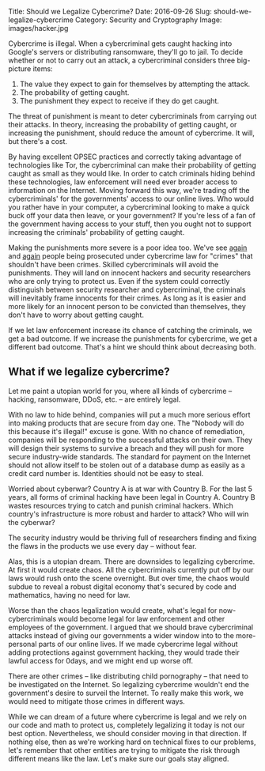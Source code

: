 Title: Should we Legalize Cybercrime?
Date: 2016-09-26
Slug: should-we-legalize-cybercrime
Category: Security and Cryptography
Image: images/hacker.jpg

Cybercrime is illegal. When a cybercriminal gets caught hacking into Google's
servers or distributing ransomware, they'll go to jail. To decide whether or not
to carry out an attack, a cybercriminal considers three big-picture items:

1. The value they expect to gain for themselves by attempting the attack.
2. The probability of getting caught.
3. The punishment they expect to receive if they do get caught.

The threat of punishment is meant to deter cybercriminals from carrying out
their attacks. In theory, increasing the probability of getting caught, or
increasing the punishment, should reduce the amount of cybercrime. It will, but
there's a cost.

By having excellent OPSEC practices and correctly taking advantage of
technologies like Tor, the cybercriminal can make their probability of getting
caught as small as they would like. In order to catch criminals hiding behind
these technologies, law enforcement will need ever broader access to information
on the Internet. Moving forward this way, we're trading off the cybercriminals'
for the governments' access to our online lives. Who would you rather have in
your computer, a cybercriminal looking to make a quick buck off your data then
leave, or your government? If you're less of a fan of the government having
access to your stuff, then you ought not to support increasing the criminals'
probability of getting caught.

Making the punishments more severe is a poor idea too. We've see
[again](https://en.wikipedia.org/wiki/Aaron_Swartz) and
[again](https://scott.arciszewski.me/blog/2014/03/black-and-white-2600-article)
people being prosecuted under cybercrime law for "crimes" that shouldn't have
been crimes. Skilled cybercriminals will avoid the punishments. They will land
on innocent hackers and security researchers who are only trying to protect us.
Even if the system could correctly distinguish between security researcher and
cybercriminal, the criminals will inevitably frame innocents for their crimes.
As long as it is easier and more likely for an innocent person to be convicted
than themselves, they don't have to worry about getting caught.

If we let law enforcement increase its chance of catching the criminals, we get
a bad outcome. If we increase the punishments for cybercrime, we get a different
bad outcome. That's a hint we should think about decreasing both.

What if we legalize cybercrime?
---------------------------------

Let me paint a utopian world for you, where all kinds of cybercrime – hacking,
ransomware, DDoS, etc. – are entirely legal.

With no law to hide behind, companies will put a much more serious effort into
making products that are secure from day one. The "Nobody will do this because
it's illegal!" excuse is gone. With no chance of remediation, companies will be
responding to the successful attacks on their own. They will design their
systems to survive a breach and they will push for more secure industry-wide
standards. The standard for payment on the Internet should not allow itself to
be stolen out of a database dump as easily as a credit card number is.
Identities should not be easy to steal.

Worried about cyberwar? Country A is at war with Country B. For the last
5 years, all forms of criminal hacking have been legal in Country A. Country
B wastes resources trying to catch and punish criminal hackers. Which country's
infrastructure is more robust and harder to attack? Who will win the cyberwar?

The security industry would be thriving full of researchers finding and fixing
the flaws in the products we use every day – without fear.

Alas, this is a utopian dream. There are downsides to legalizing cybercrime. At
first it would create chaos. All the cybercriminals currently put off by our
laws would rush onto the scene overnight. But over time, the chaos would subdue
to reveal a robust digital economy that's secured by code and mathematics,
having no need for law.

Worse than the chaos legalization would create, what's legal for
now-cybercriminals would become legal for law enforcement and other employees of
the government. I argued that we should brave cybercriminal attacks instead of
giving our governments a wider window into to the more-personal parts of our
online lives. If we made cybercrime legal without adding protections against
government hacking, they would trade their lawful access for 0days, and we might
end up worse off.

There are other crimes – like distributing child pornography – that need to be
investigated on the Internet. So legalizing cybercrime wouldn't end the
government's desire to surveil the Internet. To really make this work, we would
need to mitigate those crimes in different ways.

While we can dream of a future where cybercrime is legal and we rely on our code
and math to protect us, completely legalizing it today is not our best option.
Nevertheless, we should consider moving in that direction. If nothing else, then
as we're working hard on technical fixes to our problems, let's remember that
other entities are trying to mitigate the risk through different means like the
law. Let's make sure our goals stay aligned.

